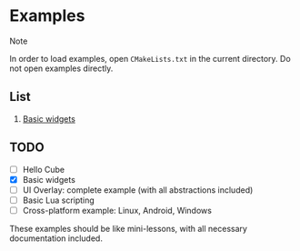 # Examples

> [!NOTE]
> In order to load examples, open `CMakeLists.txt` in the current directory.
> Do not open examples directly.

## List

1. [Basic widgets](BasicWidgets)

## TODO

- [ ] Hello Cube
- [x] Basic widgets
- [ ] UI Overlay: complete example (with all abstractions included)
- [ ] Basic Lua scripting
- [ ] Cross-platform example: Linux, Android, Windows

These examples should be like mini-lessons, with all necessary documentation
included.
